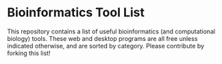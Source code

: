 Bioinformatics Tool List
========================

This repository contains a list of useful bioinformatics (and computational biology) tools. These web and desktop programs are all free unless indicated otherwise, and are sorted by category. Please contribute by forking this list!